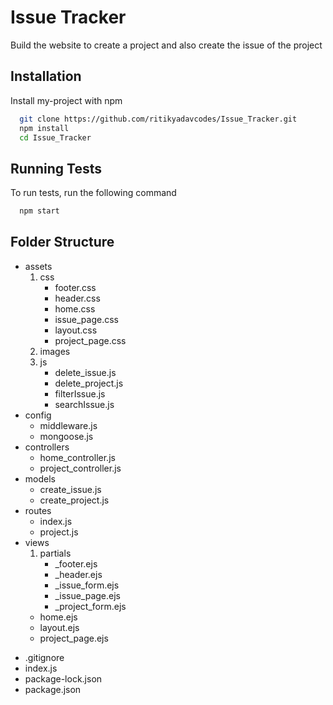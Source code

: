 # Issue Tracker

Build the website to create a project and also create the issue of the project

## Installation

Install my-project with npm

```bash
  git clone https://github.com/ritikyadavcodes/Issue_Tracker.git
  npm install
  cd Issue_Tracker
```

## Running Tests

To run tests, run the following command

```bash
  npm start
```

## Folder Structure

- assets
  1. css
     - footer.css
     - header.css
     - home.css
     - issue_page.css
     - layout.css
     - project_page.css
  2. images
  3. js
     - delete_issue.js
     - delete_project.js
     - filterIssue.js
     - searchIssue.js
- config
  - middleware.js
  - mongoose.js
- controllers
  - home_controller.js
  - project_controller.js
- models
  - create_issue.js
  - create_project.js
- routes
  - index.js
  - project.js
- views
  1.  partials
      - \_footer.ejs
      - \_header.ejs
      - \_issue_form.ejs
      - \_issue_page.ejs
      - \_project_form.ejs
  - home.ejs
  - layout.ejs
  - project_page.ejs

* .gitignore
* index.js
* package-lock.json
* package.json
